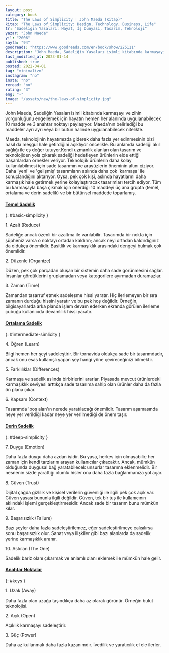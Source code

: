 ```yaml
---
layout: post
category: book
title: "The Laws of Simplicity | John Maeda (Kitap)"
kitap: "The Laws of Simplicity: Design, Technology, Business, Life"
tr: "Sadeliğin Yasaları: Hayat, İş Dünyası, Tasarım, Teknoloji"
yazar: "John Maeda"
yil: "2006"
sayfa: "94"
goodreads: "https://www.goodreads.com/en/book/show/225111"
description: "John Maeda, Sadeliğin Yasaları isimli kitabında karmaşayı ve zihin yorgunluğunu engellemek için hayatın hemen her alanında uygulanabilecek 10 madde ve 3 anahtar noktayı paylaşıyor."
last_modified_at: 2023-01-14
published: true
posted: 2022-04-01
tag: "minimalizm"
instagram: "no"
insta: "no"
reread: "no"
rating: "3"
eng: "-"
image: "/assets/new/the-laws-of-simplicity.jpg"
---
```


John Maeda, Sadeliğin Yasaları isimli kitabında karmaşayı ve zihin yorgunluğunu engellemek için hayatın hemen her alanında uygulanabilecek 10 madde ve 3 anahtar noktayı paylaşıyor. Maeda'nın belirlediği bu maddeler ayrı ayrı veya bir bütün halinde uygulanabilecek nitelikte. 

Maeda, teknolojinin hayatımızda giderek daha fazla yer edinmesinin bizi nasıl da meşgul hale getirdiğini açıklıyor öncelikle. Bu anlamda sadeliği akıl sağlığı ile eş değer tutuyor.Kendi uzmanlık alanları olan tasarım ve teknolojiden yola çıkarak sadeliği hedefleyen ürünlerin elde ettiği başarılardan örnekler veriyor. Teknolojik ürünlerin daha kolay kullanılabilmesi için sade tasarımın ve arayüzlerin öneminin altını çiziyor. Daha 'yeni' ve 'gelişmiş' tasarımların aslında daha çok 'karmaşa' ile sonuçlandığını aktarıyor. Oysa, pek çok kişi, aslında hayatlarını daha karmaşık hale getirmek yerine kolaylaştıracak tasarımları tercih ediyor. Tüm bu karmaşayla başa çıkmak için önerdiği 10 maddeyi üç ana grupta (temel, ortalama ve derin sadelik) ve bir bütünsel maddede toparlamış. 


#### [Temel Sadelik](#basic-simplicity)
{: #basic-simplicity }

1\. Azalt (Reduce) 
 
Sadeliğe ancak özenli bir azaltma ile varılabilir. Tasarımda bir nokta için şüpheniz varsa o noktayı ortadan kaldırın; ancak neyi ortadan kaldırdığınız da oldukça önemlidir. Basitlik ve karmaşıklık arasındaki dengeyi bulmak çok önemlidir. 

2\. Düzenle (Organize)

Düzen, pek çok parçadan oluşan bir sistemin daha sade görünmesini sağlar. İnsanlar gördüklerini gruplamadan veya kategorilere ayırmadan duramazlar.

3\. Zaman (Time)

Zamandan tasarruf etmek sadeleşme hissi yaratır. Hiç ilerlemeyen bir sıra zamanın durduğu hissini yaratır ve bu pek hoş değildir. Örneğin, bilgisayarlarda arka planda işlem devam ederken ekranda görülen ilerleme çubuğu kullanıcıda devamlılık hissi yaratır.


#### [Ortalama Sadelik](#intermediate-simplicity)
{: #intermediate-simlicity }

4\. Öğren (Learn)

Bilgi hemen her şeyi sadeleştirir. Bir tornavida oldukça sade bir tasarımdadır, ancak onu esas kullanışlı yapan şey hangi yöne çevireceğinizi bilmektir.

5\. Farklılıklar (Differences)

Karmaşa ve sadelik aslında birbirlerini ararlar. Piyasada mevcut ürünlerdeki karmaşıklık seviyesi arttıkça sade tasarıma sahip olan ürünler daha da fazla ön plana çıkar.

6\. Kapsam (Context)

Tasarımda 'boş alan'ın nerede yaratılacağı önemlidir. Tasarım aşamasında neye yer verildiği kadar neye yer verilmediği de önem taşır. 

#### [Derin Sadelik](#deep-simplicity)
{: #deep-simplicity }

7\. Duygu (Emotion)

Daha fazla duygu daha azdan iyidir. Bu yasa, herkes için olmayabilir; her zaman için kendi tarzlarını arayan kullanıcılar çıkacaktır. Ancak, mümkün olduğunda duygusal bağ yaratabilecek unsurlar tasarıma eklenmelidir. Bir nesnenin sizde yarattığı olumlu hisler ona daha fazla bağlanmanıza yol açar. 

8\. Güven (Trust)

Dijital çağda gizlilik ve kişisel verilerin güvenliği ile ilgili pek çok açık var. Güven yasası bununla ilgili değildir. Güven, tek bir tuş ile kullanıcının aklındaki işlemi gerçekleştirmesidir. Ancak sade bir tasarım bunu mümkün kılar. 

9\. Başarısızlık (Failure)

Bazı şeyler daha fazla sadeleştirilemez, eğer sadeleştirilmeye çalışılırsa sonu başarısızlık olur. Sanat veya ilişkiler gibi bazı alanlarda da sadelik yerine karmaşıklık aranır. 

10\. Aslolan (The One)

Sadelik bariz olanı çıkarmak ve anlamlı olanı eklemek ile mümkün hale gelir.

#### [Anahtar Noktalar](#keys)
{: #keys }

1\. Uzak (Away)

Daha fazla olan uzağa taşındıkça daha az olarak görünür. Örneğin bulut teknolojisi.

2\. Açık (Open)

Açıklık karmaşayı sadeleştirir.

3\. Güç (Power)

Daha az kullanmak daha fazla kazanımdır. İvedilik ve yaratıcılık el ele ilerler.


